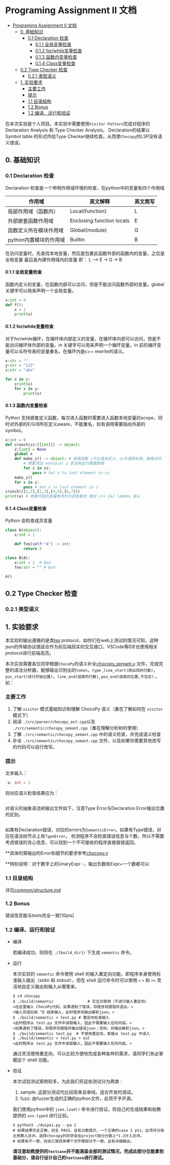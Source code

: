 # Programing Assignment II 文档

<!-- TOC -->

- [Programing Assignment II 文档](#programing-assignment-ii-文档)
    - [0. 基础知识](#0-基础知识)
        - [0.1 Declaration 检查](#01-declaration-检查)
            - [0.1.1 全局变量检查](#011-全局变量检查)
            - [0.1.2 for/while变量检查](#012-forwhile变量检查)
            - [0.1.3 函数内变量检查](#013-函数内变量检查)
            - [0.1.4 Class变量检查](#014-class变量检查)
    - [0.2 Type Checker 检查](#02-type-checker-检查)
        - [0.2.1 类型语义](#021-类型语义)
    - [1. 实验要求](#1-实验要求)
        - [主要工作](#主要工作)
        - [提示](#提示)
        - [1.1 目录结构](#11-目录结构)
        - [1.2 Bonus](#12-bonus)
        - [1.2 编译、运行和验证](#12-编译运行和验证)

<!-- /TOC -->

在本次实验是个人项目。本实验中需要使用`Visitor Pattern`完成对程序的 Declaration Analysis 和 Type Checker Analysis。 Declaration的结果以 Symbol table 的形式传给Type
Checker继续检查。从而使`Chocopy`的LSP没有语义错误。

## 0. 基础知识

### 0.1 Declaration 检查

Declaration 检查是一个申明作用域环境的检查，在python中的变量有四个作用域

| 作用域            | 英文解释                      | 英文简写 |
|----------------|---------------------------|------|
| 局部作用域（函数内）     | Local(function)           | L    |
| 外部嵌套函数作用域      | Enclosing function locals | E    |
| 函数定义所在模块作用域    | Global(module)            | G    |
| python内置模块的作用域 | Builtin                   | B    |

在访问变量时，先查找本地变量，然后是包裹此函数外部的函数内的变量，之后是全局变量 最后是內建作用域内的变量 即： L –> E -> G -> B

#### 0.1.1 全局变量检查

函数内定义的变量，在函数内部可以访问，但是不能访问函数外部的变量。global 关键字可以用来声明一个全局变量。

```python
x:int = 0
def f():
    x = 1
    print(x)
```
#### 0.1.2 for/while变量检查
对于for/while循环，在循环体内部定义的变量，在循环体内部可以访问，但是不能访问循环体外部的变量。in 关键字可以用来声明一个循环变量。in 前的循环变量可以与符号表的变量重名，在循环内是c++ rewrite的语义。

```python
x:str = ""
y:str = "123"
z:str = "abc"

for x in z:
    print(x)
    for x in y:
        print(x)
```

#### 0.1.3 函数内变量检查

Python 支持嵌套定义函数，每次进入函数时需要进入函数本地变量的scope，同时对外部的E/G/B所在定义aware，不能重名，如有调用需要指向外部的symbol。

```python
x:int = 0
def crunch(zz:[[int]]) -> object:
    z:[int] = None
    global x
    def make_z() -> object: # 嵌套函数 z为左值未定义，zz为调用右值，直接访问
        # 需要添加 nonlocal z 若没有此行需要报错
        for z in zz:
            pass # Set z to last element in zz
    make_z()
    for x in z:
        pass # Set x to last element in z
crunch([[1,2],[2,3],[4,5],[6,7]])
print(x) # 嵌套内部的变量修改在外部能看到 类似 c++ [&] lambda 语义
```

#### 0.1.4 Class变量检查

Python 会检查成员变量

```python
class A(object):
    x:int = 1

    def foo(self:"A") -> int:
        return 0

class B(A):
    x:int = 2  # Bad
    foo:str = "" # Bad

A()
```

## 0.2 Type Checker 检查

### 0.2.1 类型语义



## 1. 实验要求

本实验的输出遵循的是类[lsp](https://github.com/MaskRay/ccls/blob/master/src/lsp.hh)
protocol，如你们在web上测试的情况可知，这种json的传输协议很适合作为前后端现实的交互接口，VSCode等IDE也使用相关protocol进行前端高亮。

本次实验需要各位同学根据`ChocoPy`的语义补全[chocopy_semant.y](./src/semantic/chocopy_semant.cpp)
文件，完成完整的语法分析器，能够输出识别出的`token`，`type` ,`line_start(刚出现的行数)`，`pos_start(该行开始位置)`，`line_end(结束的行数)`, `pos_end(结束的位置,不包含)`
。如：

### 主要工作

1. 了解 `visitor` 模式基础知识和理解 ChocoPy 语义（重在了解如何在 `visitor` 模式下）
2. 阅读 `./src/parser/chocopy_ast.cpp`以及 `./src/semantic/chocopy_semant.cpp`（重在理解分析树的使用）
3. 了解 `./src/semantic/chocopy_semant.cpp` 中的语义检查，并完成语义检查
4. 补全 `./src/semantic/chocopy_semant.cpp` 文件，以及如果你需要其他改写的代码可以自行改写。

### 提示

文本输入：

```c
 a: int = 1
```

则对应语义检查结果应为：

```shell

```

对语义的抽象语法树输出文件如下，注意Type Error与Declaration Error输出位置的区别。

```json

```

如果有Declaration错误，对应的errors为`SemanticError`。如果有Type错误，对应在语法树节点上有`TypeError`。 检测程序不会检查错误信息与个数，所以不需要考虑错误的贪心信息，可以找到一个不可接收的程序直接报错返回。

**具体的需输出的Error和细节的要求参考[chocopy.y](.//doc/berkeley/PA2.pdf)

**特别说明：对于数字上的UnaryExpr -，输出负数和Expr+一个数都可以

### 1.1 目录结构

详见[common/structure.md](./doc/common/structure.md)

### 1.2 Bonus

错误信息能与tests完全一致[10pts]

### 1.2 编译、运行和验证

* 编译

  若编译成功，则将在 `./[build_dir]/` 下生成 `semantic` 命令。

* 运行

  本次实验的 `semantic` 命令使用 shell 的输入重定向功能，即程序本身使用标准输入输出（stdin 和 stdout），但在 shell 运行命令时可以使用 `<` `>` 和 `>>` 灵活地自定义输出和输入从哪里来。

  ```shell
  $ cd chocopy
  $ ./build/semantic               # 交互式使用（不进行输入重定向）
  <在这里输入 ChocoPy代码，如果遇到了错误，将程序将报错并退出。>
  <输入完成后按 ^D 结束输入，此时程序将输出解析json。>
  $ ./build/semantic < test.py # 重定向标准输入
  <此时程序从 test.py 文件中读取输入，因此不需要输入任何内容。>
  <如果遇到了错误，将程序将报错并输出错误json；否则，将输出解析json。>
  $ ./build/semantic test.py  # 不使用重定向，直接从 test.py 中读入
  $ ./build/semantic < test.py > out
  <此时程序从 test.py 文件中读取输入，因此不需要输入任何内容。>
  ```

  通过灵活使用重定向，可以比较方便地完成各种各样的需求，请同学们务必掌握这个 shell 功能。

* 验证

  本次试验测试案例较多，为此我们将这些测试分为两类：

    1. sample: 这部分测试均比较简单且单纯，适合开发时调试。
    2. fuzz: 由fuzzer生成的正确的python文件，此项不予开源。

  我们使用python中的 `json.load()` 命令进行验证。将自己的生成结果和助教提供的 `xxx.typed` 进行比较。

  ```shell
  $ python3 ./duipai.py --pa 2
  # 如果结果完全正确，则全 PASS，且有分数提示，一个正确的case 1 pts，此项评分按比例算入总评。选择chocopy的同学会在project部分分数上*1.2计入总评。
  # 如果有不一致，则会汇报具体哪个文件哪部分不一致，且有详细输出。
  ```

  **请注意助教提供的`testcase`并不能涵盖全部的测试情况，完成此部分仅能拿到基础分，请自行设计自己的`testcase`进行测试。**
  
